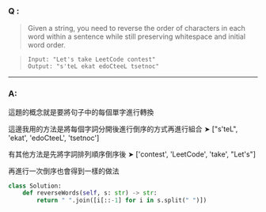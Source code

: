 ### Q :
> Given a string, you need to reverse the order of characters in each word within a sentence while still preserving whitespace and initial word order.


> ```
> Input: "Let's take LeetCode contest"
> Output: "s'teL ekat edoCteeL tsetnoc"
> ```

***

### A:

這題的概念就是要將句子中的每個單字進行轉換

這邊我用的方法是將每個字詞分開後進行倒序的方式再進行組合 ➤ ["s'teL", 'ekat', 'edoCteeL', 'tsetnoc']

有其他方法是先將字詞排列順序倒序後 ➤ ['contest', 'LeetCode', 'take', "Let's"]

再進行一次倒序也會得到一樣的做法 

```python
class Solution:
    def reverseWords(self, s: str) -> str:        
        return " ".join([i[::-1] for i in s.split(" ")])
```
